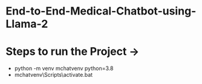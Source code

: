 # End-to-End-Medical-Chatbot-using-Llama-2

# Steps to run the Project ->
- python -m venv mchatvenv python=3.8
- mchatvenv\Scripts\activate.bat